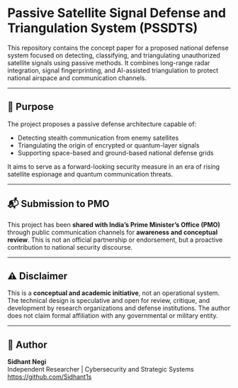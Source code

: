 # Passive Satellite Signal Defense and Triangulation System (PSSDTS)

This repository contains the concept paper for a proposed national defense system focused on detecting, classifying, and triangulating unauthorized satellite signals using passive methods. It combines long-range radar integration, signal fingerprinting, and AI-assisted triangulation to protect national airspace and communication channels.

---

## 📌 Purpose

The project proposes a passive defense architecture capable of:

- Detecting stealth communication from enemy satellites
- Triangulating the origin of encrypted or quantum-layer signals
- Supporting space-based and ground-based national defense grids

It aims to serve as a forward-looking security measure in an era of rising satellite espionage and quantum communication threats.

---

## 📬 Submission to PMO

This project has been **shared with India’s Prime Minister’s Office (PMO)** through public communication channels for **awareness and conceptual review**. This is not an official partnership or endorsement, but a proactive contribution to national security discourse.

---

## ⚠️ Disclaimer

This is a **conceptual and academic initiative**, not an operational system. The technical design is speculative and open for review, critique, and development by research organizations and defense institutions. The author does not claim formal affiliation with any governmental or military entity.

---

## 🧠 Author

**Sidhant Negi**  
Independent Researcher | Cybersecurity and Strategic Systems  
https://github.com/Sidhant1s
